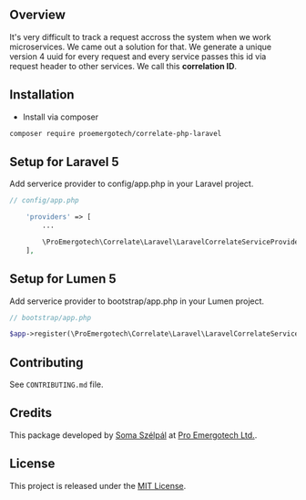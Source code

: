 
## Overview

It's very difficult to track a request accross the system when we work microservices. We came out a solution for that. We generate a unique version 4 uuid for every request and every service passes this id via request header to other services. We call this **correlation ID**.

## Installation

- Install via composer

```sh
composer require proemergotech/correlate-php-laravel
```

## Setup for Laravel 5

Add serverice provider to config/app.php in your Laravel project.

```php
// config/app.php

    'providers' => [
        ...

        \ProEmergotech\Correlate\Laravel\LaravelCorrelateServiceProvider::class,
    ],
```

## Setup for Lumen 5

Add serverice provider to bootstrap/app.php in your Lumen project.

```php
// bootstrap/app.php

$app->register(\ProEmergotech\Correlate\Laravel\LaravelCorrelateServiceProvider::class);

```

## Contributing

See `CONTRIBUTING.md` file.

## Credits

This package developed by [Soma Szélpál](https://github.com/shakahl/) at [Pro Emergotech Ltd.](https://github.com/proemergotech/).

## License

This project is released under the [MIT License](http://www.opensource.org/licenses/MIT).

